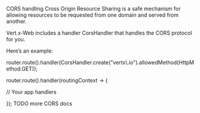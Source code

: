 CORS handling
Cross Origin Resource Sharing is a safe mechanism for allowing resources to be requested from one domain and served from another.

Vert.x-Web includes a handler CorsHandler that handles the CORS protocol for you.

Here’s an example:

router.route().handler(CorsHandler.create("vertx\\.io").allowedMethod(HttpMethod.GET));

router.route().handler(routingContext -> {

  // Your app handlers

});
TODO more CORS docs

